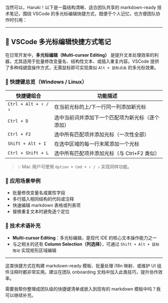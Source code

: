 当然可以，Haruki！以下是一篇结构清晰、适合团队共享的 markdown-ready 技术笔记，围绕 VSCode 的多光标编辑快捷方式，既便于个人记忆，也方便团队协作时引用：

---

## 🎯 VSCode 多光标编辑快捷方式笔记

在日常开发中，**多光标编辑（Multi-cursor Editing）** 是提升文本处理效率的利器，尤其适用于批量修改变量名、结构性文本、或插入重复内容。VSCode 提供了多种纯键盘操作方式，无需鼠标即可实现类似 `Alt + 鼠标点击` 的多光标效果。

### 🔑 快捷键总览（Windows / Linux）

|快捷键组合|功能描述|
|---|---|
|`Ctrl + Alt + ↑ / ↓`|在当前光标的上/下一行同一列添加新光标|
|`Ctrl + D`|选中当前词并添加下一个匹配项为新光标（逐个添加）|
|`Ctrl + F2`|选中所有匹配项并添加光标（一次性全部）|
|`Shift + Alt + I`|在选中区域的每一行末尾添加一个光标|
|`Ctrl + Shift + L`|选中所有匹配项并添加光标（与 Ctrl+F2 类似）|

> 💡 Mac 用户可使用 `Option + Cmd + ↑ / ↓` 实现同样功能。

### 📘 应用场景举例

- 批量修改变量名或属性字段
- 多行插入相同结构的代码或注释
- 快速编辑 markdown 表格或列表项
- 替换重复文本时避免逐个定位

### 🧩 技术术语补充

- **Multi-cursor Editing**：多光标编辑，是现代 IDE 的核心文本操作能力之一
- 与之相关的还有 **Column Selection（列选择）**，可通过 `Shift + Alt + 鼠标拖动` 实现矩形区域编辑

---

这类快捷方式在构建 markdown-ready 模板、批量处理 i18n 映射、或维护 UI 组件注释时都非常实用。建议在团队 onboarding 文档中加入此类技巧，提升协作效率。

需要我帮你整理成团队级的快捷键清单或嵌入到现有的 markdown 模板中吗？我可以继续补充。